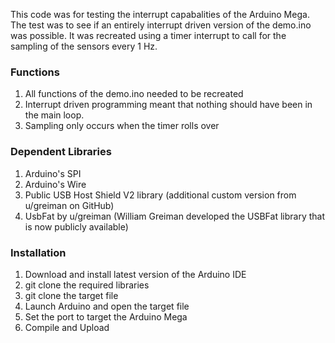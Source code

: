 This code was for testing the interrupt capabalities of the Arduino Mega.  The test was to see if an entirely interrupt driven version of the demo.ino was possible.
It was recreated using a timer interrupt to call for the sampling of the sensors every 1 Hz.

### Functions
1. All functions of the demo.ino needed to be recreated
2. Interrupt driven programming meant that nothing should have been in the main loop. 
3. Sampling only occurs when the timer rolls over

### Dependent Libraries
1. Arduino's SPI
2. Arduino's Wire
3. Public USB Host Shield V2 library (additional custom version from u/greiman on GitHub)
4. UsbFat by u/greiman (William Greiman developed the USBFat library that is now publicly available)

### Installation
1. Download and install latest version of the Arduino IDE
2. git clone the required libraries
3. git clone the target file
4. Launch Arduino and open the target file
5. Set the port to target the Arduino Mega
6. Compile and Upload
